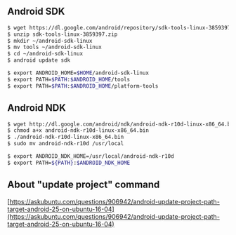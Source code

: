 ## Android SDK
```sh
$ wget https://dl.google.com/android/repository/sdk-tools-linux-3859397.zip
$ unzip sdk-tools-linux-3859397.zip
$ mkdir ~/android-sdk-linux
$ mv tools ~/android-sdk-linux
$ cd ~/android-sdk-linux
$ android update sdk
```

```sh
$ export ANDROID_HOME=$HOME/android-sdk-linux
$ export PATH=$PATH:$ANDROID_HOME/tools
$ export PATH=$PATH:$ANDROID_HOME/platform-tools
```

## Android NDK
```sh
$ wget http://dl.google.com/android/ndk/android-ndk-r10d-linux-x86_64.bin
$ chmod a+x android-ndk-r10d-linux-x86_64.bin
$ ./android-ndk-r10d-linux-x86_64.bin
$ sudo mv android-ndk-r10d /usr/local
```

```sh
$ export ANDROID_NDK_HOME=/usr/local/android-ndk-r10d
$ export PATH=${PATH}:$ANDROID_NDK_HOME
```

## About "update project" command
[https://askubuntu.com/questions/906942/android-update-project-path-target-android-25-on-ubuntu-16-04](https://askubuntu.com/questions/906942/android-update-project-path-target-android-25-on-ubuntu-16-04)
